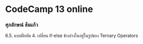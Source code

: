 <h1>CodeCamp 13 online</h1>
<h3>ศุภลักษณ์ ส้มแก้ว</h3>


6.5.  แบบฝึกหัด
        4.	เปลี่ยน if-else ข้างล่างในอยู่ในรูปของ Ternary Operators